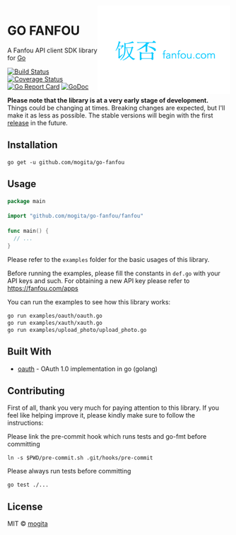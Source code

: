 <img src="/fanfou.png?raw=true" width="300" align="right" />

# GO FANFOU

A Fanfou API client SDK library for [Go](http://golang.org/)

[![Build Status](https://travis-ci.org/mogita/go-fanfou.svg?branch=master)](https://travis-ci.org/mogita/go-fanfou)
[![Coverage Status](https://coveralls.io/repos/github/mogita/go-fanfou/badge.svg?branch=master&service=github)](https://coveralls.io/github/mogita/go-fanfou?branch=master)
[![Go Report Card](https://goreportcard.com/badge/github.com/mogita/go-fanfou)](https://goreportcard.com/report/github.com/mogita/go-fanfou)
[![GoDoc](https://godoc.org/github.com/mogita/go-fanfou?status.svg)](https://godoc.org/github.com/mogita/go-fanfou/fanfou)

**Please note that the library is at a very early stage of development.** Things could be changing at times. Breaking changes are expected, but I'll make it as less as possible. The stable versions will begin with the first [release](https://github.com/mogita/go-fanfou/releases) in the future.

## Installation

```
go get -u github.com/mogita/go-fanfou
```

## Usage

```go
package main

import "github.com/mogita/go-fanfou/fanfou"

func main() {
  // ...
}
```

Please refer to the `examples` folder for the basic usages of this library.

Before running the examples, please fill the constants in `def.go` with your API keys and such. For obtaining a new API key please refer to https://fanfou.com/apps

You can run the examples to see how this library works:

```
go run examples/oauth/oauth.go
go run examples/xauth/xauth.go
go run examples/upload_photo/upload_photo.go
```

## Built With

* [oauth](https://godoc.org/github.com/mrjones/oauth) - OAuth 1.0 implementation in go (golang)

## Contributing

First of all, thank you very much for paying attention to this library. If you feel like helping improve it, please kindly make sure to follow the instructions:

Please link the pre-commit hook which runs tests and go-fmt before committing

```
ln -s $PWD/pre-commit.sh .git/hooks/pre-commit
```

Please always run tests before committing

```
go test ./...
```

## License

MIT © [mogita](https://github.com/mogita)
